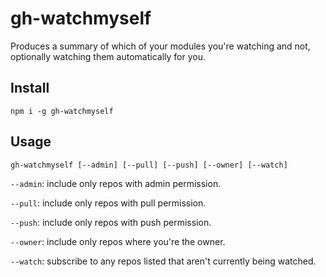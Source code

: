 # gh-watchmyself

Produces a summary of which of your modules you're watching and not, optionally watching them automatically for you.

## Install

`npm i -g gh-watchmyself`

## Usage

`gh-watchmyself [--admin] [--pull] [--push] [--owner] [--watch]`

`--admin`: include only repos with admin permission.

`--pull`: include only repos with pull permission.

`--push`: include only repos with push permission.

`--owner`: include only repos where you're the owner.

`--watch`: subscribe to any repos listed that aren't currently being watched.

